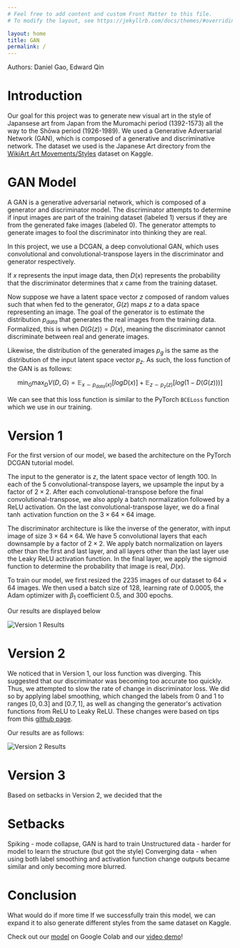 ```yaml
---
# Feel free to add content and custom Front Matter to this file.
# To modify the layout, see https://jekyllrb.com/docs/themes/#overriding-theme-defaults

layout: home
title: GAN
permalink: /
---
```


<script>
MathJax = {
  tex: {
    inlineMath: [ ['$', '$'], ['\\(', '\\)'] ],
  },
  svg: {
    fontCache: 'global'
  }
};
</script>
<script type="text/javascript" id="MathJax-script" async
  src="https://cdn.jsdelivr.net/npm/mathjax@3/es5/tex-svg.js">
</script>

Authors: Daniel Gao, Edward Qin

# Introduction

Our goal for this project was to generate new visual art in the style of Japansese art from Japan from the Muromachi period (1392-1573) all the way to the Shōwa period (1926-1989). We used a Generative Adversarial Network (GAN), which is composed of a generative and discriminative network. The dataset we used is the Japanese Art directory from the [WikiArt Art Movements/Styles](https://www.kaggle.com/datasets/sivarazadi/wikiart-art-movementsstyles) dataset on Kaggle. 

# GAN Model

A GAN is a generative adversarial network, which is composed of a generator and discriminator model. The discriminator attempts to determine if input images are part of the training dataset (labeled 1) versus if they are from the generated fake images (labeled 0). The generator attempts to generate images to fool the discriminator into thinking they are real. 

In this project, we use a DCGAN, a deep convolutional GAN, which uses convolutional and convolutional-transpose layers in the discriminator and generator respectively. 

If $x$ represents the input image data, then $D(x)$ represents the probability that the discriminator determines that $x$ came from the training dataset. 

Now suppose we have a latent space vector $z$ composed of random values such that when fed to the generator, $G(z)$ maps $z$ to a data space representing an image. The goal of the generator is to estimate the distribution $p_{data}$ that generates the real images from the training data. Formalized, this is when $D(G(z)) = D(x)$, meaning the discriminator cannot discriminate between real and generate images. 

Likewise, the distribution of the generated images $p_g$ is the same as the distribution of the input latent space vector $p_z$. As such, the loss function of the GAN is as follows:

$$\min_G\max_DV(D, G) = \mathbb{E}_{x \sim p_{data}(x)}[logD(x)] + \mathbb{E}_{z \sim p_{z}(z)}[log(1-D(G(z)))]$$

We can see that this loss function is similar to the PyTorch `BCELoss` function which we use in our training. 

# Version 1

For the first version of our model, we based the architecture on the PyTorch DCGAN tutorial model.

The input to the generator is $z$, the latent space vector of length 100. In each of the 5 convolutional-transpose layers, we upsample the input by a factor of $2 \times 2$. After each convolutional-transpose before the final convolutional-transpose, we also apply a batch normalization followed by a ReLU activation. On the last convolutional-transpose layer, we do a final $\tanh$ activation function on the $3\times64\times64$ image.

The discriminator architecture is like the inverse of the generator, with input image of size $3 \times 64 \times 64$. We have 5 convolutional layers that each downsample by a factor of $2 \times 2$. We apply batch normalization on layers other than the first and last layer, and all layers other than the last layer use the Leaky ReLU activation function. In the final layer, we apply the sigmoid function to determine the probability that image is real, $D(x)$.

To train our model, we first resized the 2235 images of our dataset to $64 \times 64$ images. We then used a batch size of 128, learning rate of 0.0005, the Adam optimizer with $\beta_1$ coefficient 0.5, and 300 epochs. 

Our results are displayed below

![Version 1 Results](https://github.com/edward-qin/edward-qin.github.io/blob/main/assets/v1.gif/)

# Version 2

We noticed that in Version 1, our loss function was diverging. This suggested that our discriminator was becoming too accurate too quickly. Thus, we attempted to slow the rate of change in discriminator loss. We did so by applying label smoothing, which changed the labels from 0 and 1 to ranges $[0, 0.3]$ and $[0.7, 1]$, as well as changing the generator's activation functions from ReLU to Leaky ReLU. These changes were based on tips from this [github page](https://github.com/soumith/ganhacks).

Our results are as follows:

![Version 2 Results](https://github.com/edward-qin/edward-qin.github.io/blob/main/assets/v2.gif/)

# Version 3

Based on setbacks in Version 2, we decided that the 

# Setbacks

Spiking - mode collapse, GAN is hard to train
Unstructured data - harder for model to learn the structure (but got the style)
Converging data - when using both label smoothing and activation function change outputs became similar and only becoming more blurred. 

# Conclusion

What would do if more time
If we successfully train this model, we can expand it to also generate different styles from the same dataset on Kaggle.

Check out our [model](https://colab.research.google.com/drive/16f-V6o3iB7EYTjML0i0ebYNm2gsts9WP?usp=sharing) on Google Colab and our [video demo]()!


